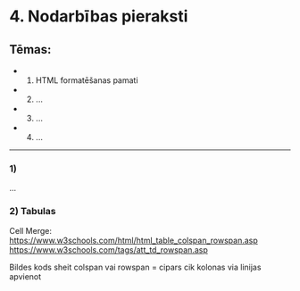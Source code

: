 # 4. Nodarbības pieraksti

## Tēmas:
* 1) HTML formatēšanas pamati
* 2) ...
* 3) ...
* 4) ...

--------------------------------------------------------

### 1)   
...

### 2) Tabulas  
Cell Merge: https://www.w3schools.com/html/html_table_colspan_rowspan.asp
https://www.w3schools.com/tags/att_td_rowspan.asp

<th colspan="2">Bildes kods sheit</th>
colspan vai rowspan = cipars cik kolonas via linijas apvienot
